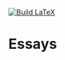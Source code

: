 [![Build LaTeX](https://github.com/winsphinx/essays/actions/workflows/latex-building.yml/badge.svg)](https://github.com/winsphinx/essays/actions/workflows/latex-building.yml)

# Essays
